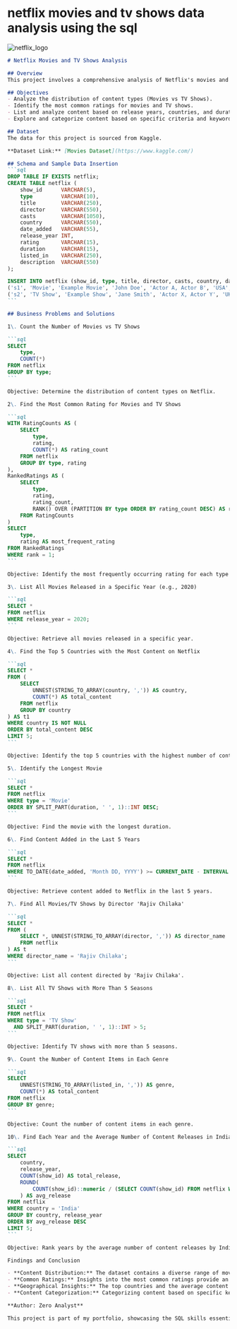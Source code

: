 # netflix movies and tv shows data analysis using the sql 
![netflix_logo](https://images.ctfassets.net/y2ske730sjqp/1aONibCke6niZhgPxuiilC/2c401b05a07288746ddf3bd3943fbc76/BrandAssets_Logos_01-Wordmark.jpg?w=940)



````markdown
# Netflix Movies and TV Shows Analysis

## Overview
This project involves a comprehensive analysis of Netflix's movies and TV shows data using SQL. The goal is to extract valuable insights and answer various business questions based on the dataset.

## Objectives
- Analyze the distribution of content types (Movies vs TV Shows).
- Identify the most common ratings for movies and TV shows.
- List and analyze content based on release years, countries, and durations.
- Explore and categorize content based on specific criteria and keywords.

## Dataset
The data for this project is sourced from Kaggle.

**Dataset Link:** [Movies Dataset](https://www.kaggle.com/)

## Schema and Sample Data Insertion
```sql
DROP TABLE IF EXISTS netflix;
CREATE TABLE netflix (
    show_id      VARCHAR(5),
    type         VARCHAR(10),
    title        VARCHAR(250),
    director     VARCHAR(550),
    casts        VARCHAR(1050),
    country      VARCHAR(550),
    date_added   VARCHAR(55),
    release_year INT,
    rating       VARCHAR(15),
    duration     VARCHAR(15),
    listed_in    VARCHAR(250),
    description  VARCHAR(550)
);

INSERT INTO netflix (show_id, type, title, director, casts, country, date_added, release_year, rating, duration, listed_in, description) VALUES
('s1', 'Movie', 'Example Movie', 'John Doe', 'Actor A, Actor B', 'USA', 'January 1, 2020', 2020, 'PG-13', '120 min', 'Drama, Comedy', 'A sample movie description.'),
('s2', 'TV Show', 'Example Show', 'Jane Smith', 'Actor X, Actor Y', 'UK', 'March 15, 2019', 2019, 'TV-MA', '3 Seasons', 'Thriller, Mystery', 'A thrilling TV show example.');
```

## Business Problems and Solutions

1\. Count the Number of Movies vs TV Shows

```sql
SELECT 
    type,
    COUNT(*)
FROM netflix
GROUP BY type;
```

Objective: Determine the distribution of content types on Netflix.

2\. Find the Most Common Rating for Movies and TV Shows

```sql
WITH RatingCounts AS (
    SELECT 
        type,
        rating,
        COUNT(*) AS rating_count
    FROM netflix
    GROUP BY type, rating
),
RankedRatings AS (
    SELECT 
        type,
        rating,
        rating_count,
        RANK() OVER (PARTITION BY type ORDER BY rating_count DESC) AS rank
    FROM RatingCounts
)
SELECT 
    type,
    rating AS most_frequent_rating
FROM RankedRatings
WHERE rank = 1;
```

Objective: Identify the most frequently occurring rating for each type of content.

3\. List All Movies Released in a Specific Year (e.g., 2020)

```sql
SELECT * 
FROM netflix
WHERE release_year = 2020;
```

Objective: Retrieve all movies released in a specific year.

4\. Find the Top 5 Countries with the Most Content on Netflix

```sql
SELECT * 
FROM (
    SELECT 
        UNNEST(STRING_TO_ARRAY(country, ',')) AS country,
        COUNT(*) AS total_content
    FROM netflix
    GROUP BY country
) AS t1
WHERE country IS NOT NULL
ORDER BY total_content DESC
LIMIT 5;
```

Objective: Identify the top 5 countries with the highest number of content items.

5\. Identify the Longest Movie

```sql
SELECT *
FROM netflix
WHERE type = 'Movie'
ORDER BY SPLIT_PART(duration, ' ', 1)::INT DESC;
```

Objective: Find the movie with the longest duration.

6\. Find Content Added in the Last 5 Years

```sql
SELECT *
FROM netflix
WHERE TO_DATE(date_added, 'Month DD, YYYY') >= CURRENT_DATE - INTERVAL '5 years';
```

Objective: Retrieve content added to Netflix in the last 5 years.

7\. Find All Movies/TV Shows by Director 'Rajiv Chilaka'

```sql
SELECT *
FROM (
    SELECT *, UNNEST(STRING_TO_ARRAY(director, ',')) AS director_name
    FROM netflix
) AS t
WHERE director_name = 'Rajiv Chilaka';
```

Objective: List all content directed by 'Rajiv Chilaka'.

8\. List All TV Shows with More Than 5 Seasons

```sql
SELECT *
FROM netflix
WHERE type = 'TV Show'
  AND SPLIT_PART(duration, ' ', 1)::INT > 5;
```

Objective: Identify TV shows with more than 5 seasons.

9\. Count the Number of Content Items in Each Genre

```sql
SELECT 
    UNNEST(STRING_TO_ARRAY(listed_in, ',')) AS genre,
    COUNT(*) AS total_content
FROM netflix
GROUP BY genre;
```

Objective: Count the number of content items in each genre.

10\. Find Each Year and the Average Number of Content Releases in India on Netflix

```sql
SELECT 
    country,
    release_year,
    COUNT(show_id) AS total_release,
    ROUND(
        COUNT(show_id)::numeric / (SELECT COUNT(show_id) FROM netflix WHERE country = 'India')::numeric * 100, 2
    ) AS avg_release
FROM netflix
WHERE country = 'India'
GROUP BY country, release_year
ORDER BY avg_release DESC
LIMIT 5;
```

Objective: Rank years by the average number of content releases by India.

Findings and Conclusion

- **Content Distribution:** The dataset contains a diverse range of movies and TV shows with varying ratings and genres.
- **Common Ratings:** Insights into the most common ratings provide an understanding of the content's target audience.
- **Geographical Insights:** The top countries and the average content releases by India highlight regional content distribution.
- **Content Categorization:** Categorizing content based on specific keywords helps in understanding the nature of content available on Netflix.

**Author: Zero Analyst**

This project is part of my portfolio, showcasing the SQL skills essential for data analyst roles. If you have any questions, feedback, or would like to collaborate, feel free to reach out!
````


